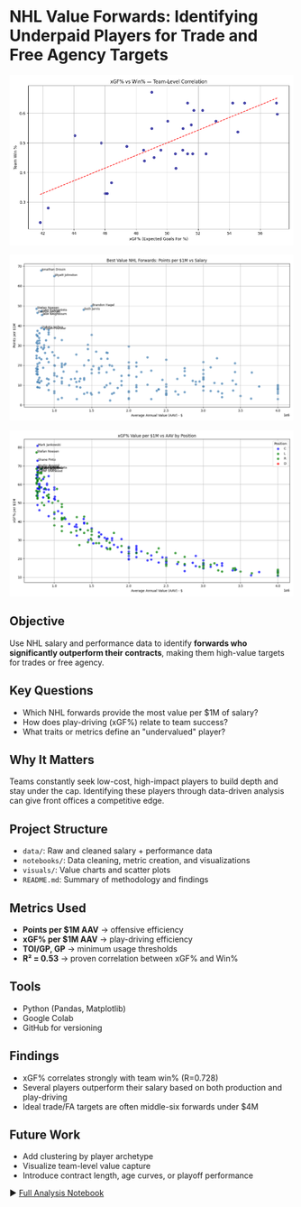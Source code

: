 # NHL Value Forwards: Identifying Underpaid Players for Trade and Free Agency Targets

![xGF% vs Win% Correlation](visuals/xgf_vs_win_correlation.png)

![Best Value Forwards: Points Efficiency](visuals/points_per_million_plot.png)

![Best Value Forwards: Play Driving Efficiency](visuals/xgf_per_million_plot.png)



## Objective
Use NHL salary and performance data to identify **forwards who significantly outperform their contracts**, making them high-value targets for trades or free agency.

## Key Questions
- Which NHL forwards provide the most value per $1M of salary?
- How does play-driving (xGF%) relate to team success?
- What traits or metrics define an "undervalued" player?

##  Why It Matters
Teams constantly seek low-cost, high-impact players to build depth and stay under the cap. Identifying these players through data-driven analysis can give front offices a competitive edge.

## Project Structure
- `data/`: Raw and cleaned salary + performance data
- `notebooks/`: Data cleaning, metric creation, and visualizations
- `visuals/`: Value charts and scatter plots
- `README.md`: Summary of methodology and findings

## Metrics Used
- **Points per $1M AAV** → offensive efficiency
- **xGF% per $1M AAV** → play-driving efficiency
- **TOI/GP, GP** → minimum usage thresholds
- **R² = 0.53** → proven correlation between xGF% and Win%

## Tools
- Python (Pandas, Matplotlib)
- Google Colab
- GitHub for versioning

## Findings
- xGF% correlates strongly with team win% (R=0.728)
- Several players outperform their salary based on both production and play-driving
- Ideal trade/FA targets are often middle-six forwards under $4M

## Future Work
- Add clustering by player archetype
- Visualize team-level value capture
- Introduce contract length, age curves, or playoff performance


▶️ [Full Analysis Notebook](notebooks/nhl_value_forwards.ipynb)

